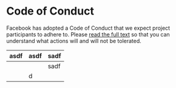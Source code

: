# Code of Conduct

Facebook has adopted a Code of Conduct that we expect project participants to adhere to. Please [read the full text](https://code.fb.com/codeofconduct/) so that you can understand what actions will and will not be tolerated.



| asdf | asdf | sadf |
| ---- | ---- | ---- |
|      |      | sadf |
|      | d    |      |
